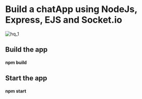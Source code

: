 # Build a chatApp using NodeJs, Express, EJS and Socket.io

![hq_1](https://github.com/Chauhan48/chatApp/assets/87568244/6f8f1e69-f853-4882-8f01-3cdf28d99825)

## Build the app
#### npm build

## Start the app
#### npm start
